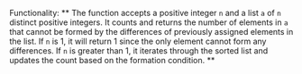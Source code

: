 Functionality: ** The function accepts a positive integer `n` and a list `a` of `n` distinct positive integers. It counts and returns the number of elements in `a` that cannot be formed by the differences of previously assigned elements in the list. If `n` is 1, it will return 1 since the only element cannot form any differences. If `n` is greater than 1, it iterates through the sorted list and updates the count based on the formation condition. **